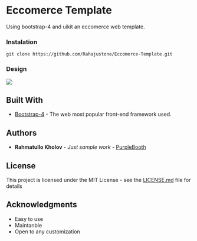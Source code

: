 # Eccomerce Template

Using bootstrap-4 and uikit an eccomerce web template.

### Instalation
```
git clone https://github.com/Rahajustone/Eccomerce-Template.git
```

### Design
![](screenshots/screen.gif)

## Built With

* [Bootstrap-4](https://getbootstrap.com/) - The web most popular front-end framework used.


## Authors

* **Rahmatullo Kholov** - *Just sample work* - [PurpleBooth](https://github.com/Rahajustone)

## License

This project is licensed under the MIT License - see the [LICENSE.md](LICENSE.md) file for details

## Acknowledgments

* Easy to use
* Maintanble
* Open to any customization
	




